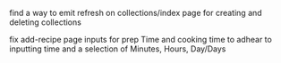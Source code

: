 find a way to emit refresh on collections/index page for creating and deleting collections

fix add-recipe page inputs for prep Time and cooking time to adhear to inputting
time and a selection of Minutes, Hours, Day/Days
